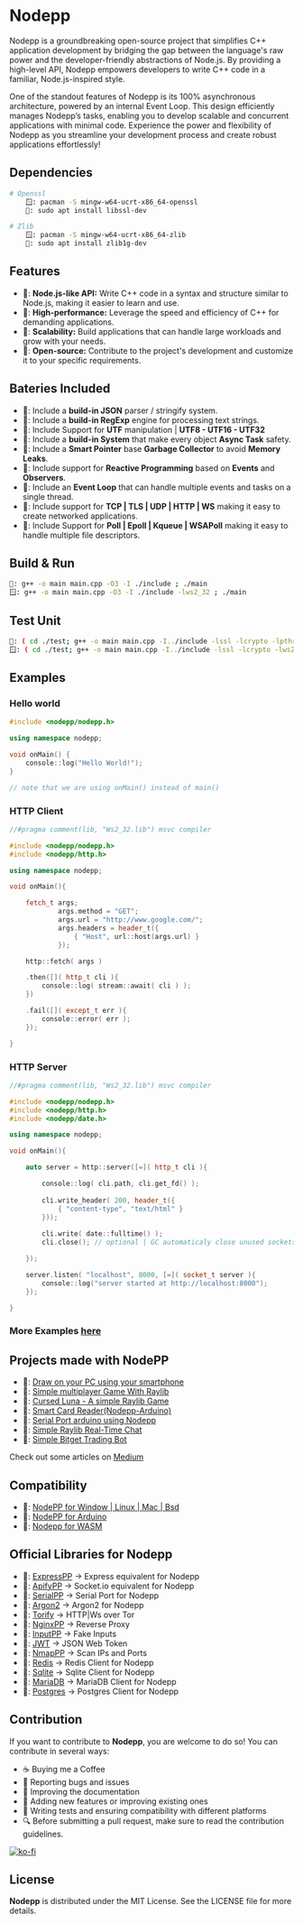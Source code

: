 # Nodepp

Nodepp is a groundbreaking open-source project that simplifies C++ application development by bridging the gap between the language's raw power and the developer-friendly abstractions of Node.js. By providing a high-level API, Nodepp empowers developers to write C++ code in a familiar, Node.js-inspired style.

One of the standout features of Nodepp is its 100% asynchronous architecture, powered by an internal Event Loop. This design efficiently manages Nodepp’s tasks, enabling you to develop scalable and concurrent applications with minimal code. Experience the power and flexibility of Nodepp as you streamline your development process and create robust applications effortlessly!

## Dependencies
```bash
# Openssl
    🪟: pacman -S mingw-w64-ucrt-x86_64-openssl
    🐧: sudo apt install libssl-dev

# Zlib
    🪟: pacman -S mingw-w64-ucrt-x86_64-zlib
    🐧: sudo apt install zlib1g-dev
```

## Features

- 📌: **Node.js-like API:** Write C++ code in a syntax and structure similar to Node.js, making it easier to learn and use.
- 📌: **High-performance:** Leverage the speed and efficiency of C++ for demanding applications.
- 📌: **Scalability:** Build applications that can handle large workloads and grow with your needs.
- 📌: **Open-source:** Contribute to the project's development and customize it to your specific requirements.

## Bateries Included

- 📌: Include a **build-in JSON** parser / stringify system.
- 📌: Include a **build-in RegExp** engine for processing text strings.
- 📌: Include Support for **UTF** manipulation | **UTF8 - UTF16 - UTF32**
- 📌: Include a **build-in System** that make every object **Async Task** safety.
- 📌: Include a **Smart Pointer** base **Garbage Collector** to avoid **Memory Leaks**.
- 📌: Include support for **Reactive Programming** based on **Events** and **Observers**.
- 📌: Include an **Event Loop** that can handle multiple events and tasks on a single thread.
- 📌: Include support for **TCP | TLS | UDP | HTTP | WS** making it easy to create networked applications.
- 📌: Include Support for **Poll | Epoll | Kqueue | WSAPoll** making it easy to handle multiple file descriptors.

## Build & Run
```bash
🐧: g++ -o main main.cpp -O3 -I ./include ; ./main
🪟: g++ -o main main.cpp -O3 -I ./include -lws2_32 ; ./main
```

## Test Unit
```bash
🐧: ( cd ./test; g++ -o main main.cpp -I../include -lssl -lcrypto -lpthread ; ./main )
🪟: ( cd ./test; g++ -o main main.cpp -I../include -lssl -lcrypto -lws2_32  ; ./main )
```

## Examples
### Hello world
```cpp
#include <nodepp/nodepp.h>

using namespace nodepp;

void onMain() { 
    console::log("Hello World!");
}

// note that we are using onMain() instead of main()
```

### HTTP Client
```cpp
//#pragma comment(lib, "Ws2_32.lib") msvc compiler

#include <nodepp/nodepp.h>
#include <nodepp/http.h>

using namespace nodepp;

void onMain(){

    fetch_t args;
            args.method = "GET";
            args.url = "http://www.google.com/";
            args.headers = header_t({
                { "Host", url::host(args.url) }
            });

    http::fetch( args )

    .then([]( http_t cli ){
        console::log( stream::await( cli ) );
    })

    .fail([]( except_t err ){
        console::error( err );
    });

}
```

### HTTP Server
```cpp
//#pragma comment(lib, "Ws2_32.lib") msvc compiler

#include <nodepp/nodepp.h>
#include <nodepp/http.h>
#include <nodepp/date.h>

using namespace nodepp;

void onMain(){

    auto server = http::server([=]( http_t cli ){ 

        console::log( cli.path, cli.get_fd() );
        
        cli.write_header( 200, header_t({
            { "content-type", "text/html" }
        }));
        
        cli.write( date::fulltime() );
        cli.close(); // optional | GC automaticaly close unused sockets

    });

    server.listen( "localhost", 8000, [=]( socket_t server ){
        console::log("server started at http://localhost:8000");
    });

}
```

### More Examples [here](https://github.com/NodeppOfficial/Nodepp/tree/main/examples)

## Projects made with NodePP
- 🔗: [Draw on your PC using your smartphone](https://github.com/ScreenDraw/PCDraw)
- 🔗: [Simple multiplayer Game With Raylib](https://medium.com/@EDBCBlog/create-your-own-online-multiplayer-small-fast-and-fun-with-raylib-nodepp-and-websockets-190f5c174094)
- 🔗: [Cursed Luna - A simple Raylib Game](https://github.com/EDBCREPO/Space-Shocker)
- 🔗: [Smart Card Reader(Nodepp-Arduino)](https://github.com/EDBCREPO/emv-reader)
- 🔗: [Serial Port arduino using Nodepp](https://github.com/EDBCREPO/Arduino_PC)
- 🔗: [Simple Raylib Real-Time Chat](https://github.com/EDBCREPO/simple-raylib-websocket-chat)
- 🔗: [Simple Bitget Trading Bot](https://github.com/EDBCREPO/simple-binance-bot-nodepp)

Check out some articles on [Medium](https://medium.com/@EDBCBlog)

## Compatibility
- 🔗: [NodePP for Window | Linux | Mac | Bsd ](https://github.com/NodeppOfficial/nodepp)
- 🔗: [NodePP for Arduino](https://github.com/NodeppOfficial/nodepp-arduino)
- 🔗: [Nodepp for WASM](https://github.com/NodeppOfficial/nodepp-wasm)

## Official Libraries for Nodepp
- 🔗: [ExpressPP](https://github.com/NodeppOfficial/nodepp-express) -> Express equivalent for Nodepp
- 🔗: [ApifyPP](https://github.com/NodeppOfficial/nodepp-apify)     -> Socket.io equivalent for Nodepp
- 🔗: [SerialPP](https://github.com/NodeppOfficial/nodepp-serial)   -> Serial Port for Nodepp
- 🔗: [Argon2](https://github.com/NodeppOfficial/nodepp-argon2)     -> Argon2 for Nodepp
- 🔗: [Torify](https://github.com/NodeppOfficial/nodepp-torify)     -> HTTP|Ws over Tor
- 🔗: [NginxPP](https://github.com/NodeppOfficial/nodepp-nginx)     -> Reverse Proxy
- 🔗: [InputPP](https://github.com/NodeppOfficial/nodepp-input)     -> Fake Inputs
- 🔗: [JWT](https://github.com/NodeppOfficial/nodepp-jwt)           -> JSON Web Token
- 🔗: [NmapPP](https://github.com/NodeppOfficial/nodepp-nmap)       -> Scan IPs and Ports
- 🔗: [Redis](https://github.com/NodeppOfficial/nodepp-redis)       -> Redis Client for Nodepp
- 🔗: [Sqlite](https://github.com/NodeppOfficial/nodepp-sqlite)     -> Sqlite Client for Nodepp
- 🔗: [MariaDB](https://github.com/NodeppOfficial/nodepp-mariadb)   -> MariaDB Client for Nodepp
- 🔗: [Postgres](https://github.com/NodeppOfficial/nodepp-postgres) -> Postgres Client for Nodepp
  
## Contribution

If you want to contribute to **Nodepp**, you are welcome to do so! You can contribute in several ways:

- ☕ Buying me a Coffee
- 📢 Reporting bugs and issues
- 📝 Improving the documentation
- 📌 Adding new features or improving existing ones
- 🧪 Writing tests and ensuring compatibility with different platforms
- 🔍 Before submitting a pull request, make sure to read the contribution guidelines.

[![ko-fi](https://ko-fi.com/img/githubbutton_sm.svg)](https://ko-fi.com/edbc_repo)

## License

**Nodepp** is distributed under the MIT License. See the LICENSE file for more details.